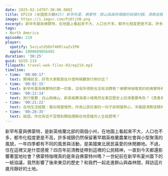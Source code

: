 ```yaml
---
date: 2025-02-14T07:30:00.000Z
title: EP219 (米國放大鏡#25) 新罕布夏、佛蒙特：群山與森林環繞的純樸村鎮，清教徒精神與草根民主的實踐場域
image: https://i.imgur.com/Pz6tjVB.png
excerpt: 新罕布夏與佛蒙特，在地圖上看起來不大，人口也不多，都市化程度更是不高，許多城鎮仍然保留著早期英格蘭農業社會與小型聚落的風貌，一年四季都有不同的風景與活動，是美國東北居民喜愛的休閒勝地。
tags:
- North America
episode: 219
player:
  spotify: 5vcLutd5DUf4KRlxaZvIPN
  apple: 1000689856492
duration: '30:25'
guid: GUID-219
filepath: travel-wok-files-03/ep219.mp3
timeline:
- time: '00:00:17'
  text: 開場前言，好奇大家都是在什麼時候聽旅行熱炒店？
- time: '00:02:15'
  text: 新罕布夏與佛蒙特的第一印象，沒有所得稅也沒有消費稅？佛蒙特咖哩真的和佛蒙特有關嗎？
- time: '00:12:14'
  text: 旅行推薦：白山與綠山，新英格蘭海濱小城竟然在東亞歷史上扮演重要角色？《真善美》中的主角家庭最後定居在佛蒙特？
- time: '00:21:22'
  text: 在地生活經驗：看似相當慢熟，作為公民社會的一份子卻相當熱心，洋基國清教徒精神的四百年傳承
- time: '00:28:35'
  text: 結語，你也有從不習慣到開始理解在地思維的人生經歷嗎？
---
```

新罕布夏與佛蒙特，是新英格蘭北部的兩個小州，在地圖上看起來不大，人口也不多，都市化程度更是不高，許多城鎮仍然保留著早期英格蘭農業社會與小型聚落的風貌，一年四季都有不同的風景與活動，是美國東北居民喜愛的休閒勝地。不過，住在這裡又是什麼感覺？四百年前清教徒帶到這裡的公民精神，一直到今天都還影響著當地社會？佛蒙特咖哩真的是來自佛蒙特州嗎？一世紀前在新罕布夏州簽下的一紙協議，竟然影響了後來東亞的歷史？和我們一起走進群山與森林間，拜訪這片歲月靜好的土地。
